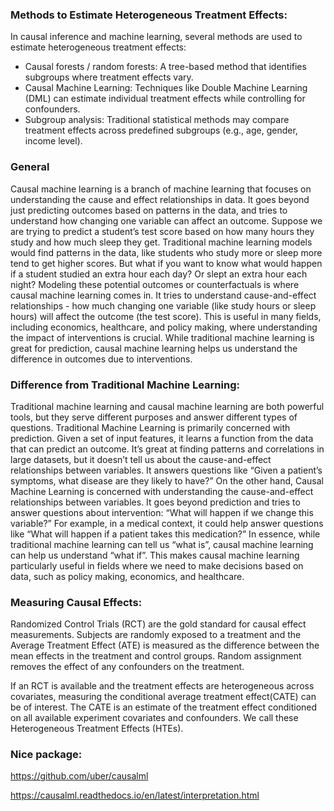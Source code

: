 ### Methods to Estimate Heterogeneous Treatment Effects:

In causal inference and machine learning, several methods are used to estimate heterogeneous treatment effects:

- Causal forests / random forests: A tree-based method that identifies subgroups where treatment effects vary.
- Causal Machine Learning: Techniques like Double Machine Learning (DML) can estimate individual treatment effects while controlling for confounders.
- Subgroup analysis: Traditional statistical methods may compare treatment effects across predefined subgroups (e.g., age, gender, income level).

### General

Causal machine learning is a branch of machine learning that focuses on understanding the cause and effect relationships in data. It goes beyond just predicting outcomes based on patterns in the data, and tries to understand how changing one variable can affect an outcome. Suppose we are trying to predict a student’s test score based on how many hours they study and how much sleep they get. Traditional machine learning models would find patterns in the data, like students who study more or sleep more tend to get higher scores. But what if you want to know what would happen if a student studied an extra hour each day? Or slept an extra hour each night? Modeling these potential outcomes or counterfactuals is where causal machine learning comes in. It tries to understand cause-and-effect relationships - how much changing one variable (like study hours or sleep hours) will affect the outcome (the test score). This is useful in many fields, including economics, healthcare, and policy making, where understanding the impact of interventions is crucial. While traditional machine learning is great for prediction, causal machine learning helps us understand the difference in outcomes due to interventions.

### Difference from Traditional Machine Learning:

Traditional machine learning and causal machine learning are both powerful tools, but they serve different purposes and answer different types of questions. Traditional Machine Learning is primarily concerned with prediction. Given a set of input features, it learns a function from the data that can predict an outcome. It’s great at finding patterns and correlations in large datasets, but it doesn’t tell us about the cause-and-effect relationships between variables. It answers questions like “Given a patient’s symptoms, what disease are they likely to have?” On the other hand, Causal Machine Learning is concerned with understanding the cause-and-effect relationships between variables. It goes beyond prediction and tries to answer questions about intervention: “What will happen if we change this variable?” For example, in a medical context, it could help answer questions like “What will happen if a patient takes this medication?” In essence, while traditional machine learning can tell us “what is”, causal machine learning can help us understand “what if”. This makes causal machine learning particularly useful in fields where we need to make decisions based on data, such as policy making, economics, and healthcare.

### Measuring Causal Effects:

Randomized Control Trials (RCT) are the gold standard for causal effect measurements. Subjects are randomly exposed to a treatment and the Average Treatment Effect (ATE) is measured as the difference between the mean effects in the treatment and control groups. Random assignment removes the effect of any confounders on the treatment.

If an RCT is available and the treatment effects are heterogeneous across covariates, measuring the conditional average treatment effect(CATE) can be of interest. The CATE is an estimate of the treatment effect conditioned on all available experiment covariates and confounders. We call these Heterogeneous Treatment Effects (HTEs).

### Nice package:
https://github.com/uber/causalml

https://causalml.readthedocs.io/en/latest/interpretation.html
